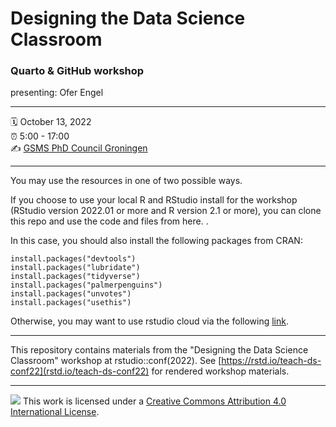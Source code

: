 # Designing the Data Science Classroom

### Quarto & GitHub workshop

presenting: Ofer Engel

------------------------------------------------------------------------

🗓 October 13, 2022\
⏰ 5:00 - 17:00\
✍️ [GSMS PhD Council Groningen](https://www.gsmsphdcouncil.org/events/rmarkdown-github-workshop)

------------------------------------------------------------------------

You may use the resources in one of two possible ways. 

If you choose to use your local R and RStudio install for the workshop (RStudio version 2022.01 or more and R version 2.1 or more), you can clone this repo and use the code and files from here. . 

In this case, you should also install the following packages from CRAN:

    install.packages("devtools")
    install.packages("lubridate")
    install.packages("tidyverse")
    install.packages("palmerpenguins")
    install.packages("unvotes")
    install.packages("usethis")

Otherwise, you may want to use rstudio cloud via the following [link](https://rstudio.cloud/spaces/264987/join?access_code=GravSHBUjrL9qVBfguqUjUm6Pse7XchoK2weRxGH).

------------------------------------------------------------------------

This repository contains materials from the "Designing the Data Science Classroom" workshop at rstudio::conf(2022). See [https://rstd.io/teach-ds-conf22](rstd.io/teach-ds-conf22) for rendered workshop materials.

------------------------------------------------------------------------

![](https://i.creativecommons.org/l/by/4.0/88x31.png) This work is licensed under a [Creative Commons Attribution 4.0 International License](https://creativecommons.org/licenses/by/4.0/).
